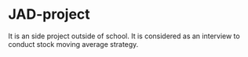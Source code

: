 # JAD-project
It is an side project outside of school. It is considered as an interview to conduct stock moving average strategy. 
